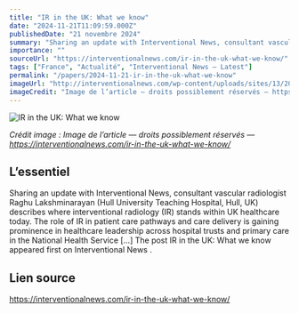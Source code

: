 ```yaml
---
title: "IR in the UK: What we know"
date: "2024-11-21T11:09:59.000Z"
publishedDate: "21 novembre 2024"
summary: "Sharing an update with Interventional News, consultant vascular radiologist Raghu Lakshminarayan (Hull University Teaching Hospital, Hull, UK) describes where interventional radiology (IR) stands within UK healthcare today. The role of IR in patient care pathways and care delivery is gaining prominence in healthcare leadership across hospital trusts and primary care in the National Health Service [&#8230;] The post IR in the UK: What we know appeared first on Interventional News ."
importance: ""
sourceUrl: "https://interventionalnews.com/ir-in-the-uk-what-we-know/"
tags: ["France", "Actualité", "Interventional News — Latest"]
permalink: "/papers/2024-11-21-ir-in-the-uk-what-we-know"
imageUrl: "http://interventionalnews.com/wp-content/uploads/sites/13/2024/11/Raghu-Head-Shot-scaled.jpg"
imageCredit: "Image de l’article — droits possiblement réservés — https://interventionalnews.com/ir-in-the-uk-what-we-know/"
---
```


![IR in the UK: What we know](http://interventionalnews.com/wp-content/uploads/sites/13/2024/11/Raghu-Head-Shot-scaled.jpg)

*Crédit image : Image de l’article — droits possiblement réservés — https://interventionalnews.com/ir-in-the-uk-what-we-know/*

## L’essentiel

Sharing an update with Interventional News, consultant vascular radiologist Raghu Lakshminarayan (Hull University Teaching Hospital, Hull, UK) describes where interventional radiology (IR) stands within UK healthcare today. The role of IR in patient care pathways and care delivery is gaining prominence in healthcare leadership across hospital trusts and primary care in the National Health Service [&#8230;] The post IR in the UK: What we know appeared first on Interventional News .

## Lien source

https://interventionalnews.com/ir-in-the-uk-what-we-know/
